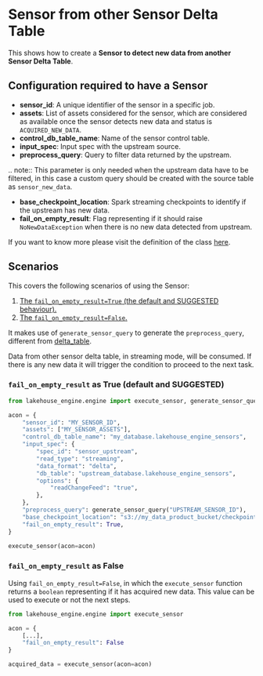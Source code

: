 # Sensor from other Sensor Delta Table

This shows how to create a **Sensor to detect new data from another Sensor Delta Table**.

## Configuration required to have a Sensor

- **sensor_id**: A unique identifier of the sensor in a specific job.
- **assets**: List of assets considered for the sensor, which are considered as available once the
  sensor detects new data and status is `ACQUIRED_NEW_DATA`.
- **control_db_table_name**: Name of the sensor control table.
- **input_spec**: Input spec with the upstream source.
- **preprocess_query**: Query to filter data returned by the upstream.

.. note:: This parameter is only needed when the upstream data have to be filtered,
  in this case a custom query should be created with the source table as `sensor_new_data`.

- **base_checkpoint_location**: Spark streaming checkpoints to identify if the upstream has new data.
- **fail_on_empty_result**: Flag representing if it should raise `NoNewDataException` when
there is no new data detected from upstream.

If you want to know more please visit the definition of the class [here](../../lakehouse_engine/core/definitions.html#SensorSpec).

## Scenarios

This covers the following scenarios of using the Sensor:

1. [The `fail_on_empty_result=True` (the default and SUGGESTED behaviour).](#fail_on_empty_result-as-true-default-and-suggested)
2. [The `fail_on_empty_result=False`.](#fail_on_empty_result-as-false)

It makes use of `generate_sensor_query` to generate the `preprocess_query`,
different from [delta_table](../sensor/delta_table.html).

Data from other sensor delta table, in streaming mode, will be consumed. If there is any new data it will trigger 
the condition to proceed to the next task.

### `fail_on_empty_result` as True (default and SUGGESTED)

```python
from lakehouse_engine.engine import execute_sensor, generate_sensor_query

acon = {
    "sensor_id": "MY_SENSOR_ID",
    "assets": ["MY_SENSOR_ASSETS"],
    "control_db_table_name": "my_database.lakehouse_engine_sensors",
    "input_spec": {
        "spec_id": "sensor_upstream",
        "read_type": "streaming",
        "data_format": "delta",
        "db_table": "upstream_database.lakehouse_engine_sensors",
        "options": {
            "readChangeFeed": "true",
        },
    },
    "preprocess_query": generate_sensor_query("UPSTREAM_SENSOR_ID"),
    "base_checkpoint_location": "s3://my_data_product_bucket/checkpoints",
    "fail_on_empty_result": True,
}

execute_sensor(acon=acon)
```

### `fail_on_empty_result` as False

Using `fail_on_empty_result=False`, in which the `execute_sensor` function returns a `boolean` representing if it
has acquired new data. This value can be used to execute or not the next steps.

```python
from lakehouse_engine.engine import execute_sensor

acon = {
    [...],
    "fail_on_empty_result": False
}

acquired_data = execute_sensor(acon=acon)
```